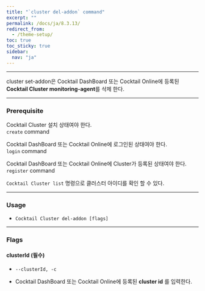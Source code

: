 ```yaml
---
title: "`cluster del-addon` command"
excerpt: ""
permalink: /docs/ja/8.3.13/
redirect_from:
  - /theme-setup/
toc: true
toc_sticky: true
sidebar:
  nav: "ja"
---
```


---
cluster set-addon은 Cocktail DashBoard 또는 Cocktail Online에 등록된 **Cocktail Cluster monitoring-agent**를 삭제 한다. 

---

### Prerequisite
Cocktail Cluster 설치 상태여야 한다.  
`create` command 

Cocktail DashBoard 또는 Cocktail Online에 로그인된 상태여야 한다.  
`login` command 

Cocktail DashBoard 또는 Cocktail Online에 Cluster가 등록된 상태여야 한다.  
`register` command 

`Cocktail Cluster list` 명령으로 클러스터 아이디를 확인 할 수 있다.

----
### Usage

* `Cocktail Cluster del-addon [flags]`

----
### Flags

#### clusterId (필수)

* `--clusterId, -c`

* Cocktail DashBoard 또는 Cocktail Online에 등록된 **cluster id** 를 입력한다.
